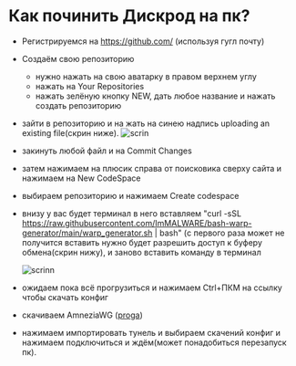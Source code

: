 # Как починить Дискрод на пк?
* Регистрируемся на https://github.com/ (используя гугл почту)
* Создаём свою репозиторию
  * нужно нажать на свою аватарку в правом верхнем углу
  * нажать на Your Repositories
  * нажать зелёную кнопку NEW, дать любое название и нажать создать репозиторию
 * зайти в репозиторию и на жать на синею надпись uploading an existing file(скрин ниже).
   ![scrin](https://media.discordapp.net/attachments/1104234332903702601/1293524323708960798/image.png?ex=6707afe7&is=67065e67&hm=cff314d6db3ddca1d60fa3b23bc87b084e8874ac9c2035d41108c21af0de1f33&=&quality=lossless)
  * закинуть любой файл и на Commit Changes
 * затем нажимаем на плюсик справа от поисковика сверху сайта и нажимаем на New CodeSpace
 * выбираем репозиторию и нажимаем Create codespace
 * внизу у вас будет терминал в него вставляем "curl -sSL https://raw.githubusercontent.com/ImMALWARE/bash-warp-generator/main/warp_generator.sh | bash" (с первого раза может не получится вставить нужно будет разрешить доступ к буферу обмена(скрин нижу), и заново вставить команду в терминал
   
   ![scrinn](https://media.discordapp.net/attachments/1104234332903702601/1293524324120137805/image.png?ex=6707afe7&is=67065e67&hm=47d2fbd2eb5cf8d150963bb0aa5547d308c5f1caf7c54f06bcef5724740c23b5&=&quality=lossless)
 * ожидаем пока всё прогрузиться и нажимаем Ctrl+ПКМ на ссылку чтобы скачать конфиг
 * скачиваем AmneziaWG ([proga](https://github.com/AWPMasterGames/Fix-Discord/archive/refs/heads/main.zip))
 * нажимаем импортировать тунель и выбираем скачений конфиг и нажимаем подключиться и ждём(может понадобиться перезапуск пк).
